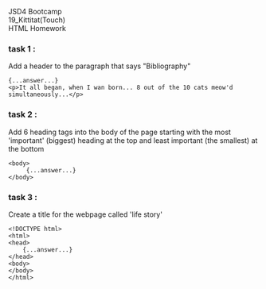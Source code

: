 JSD4 Bootcamp <br>
19_Kittitat(Touch) <br>
HTML Homework <br>

### task 1 :
Add a header to the paragraph that says "Bibliography"
````
{...answer...}
<p>It all began, when I wan born... 8 out of the 10 cats meow'd simultaneously...</p>
````

### task 2 :
Add 6 heading tags into the body of the page starting with the most 'important' (biggest) heading at the top and least important (the smallest) at the bottom
```
<body>
     {...answer...}
</body>
```

### task 3 :
Create a title for the webpage called 'life story'
```
<!DOCTYPE html>
<html>
<head>
    {...answer...}
</head>
<body>
</body>
</html>
```
